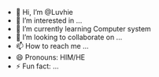 - 👋 Hi, I’m @Luvhie
- 👀 I’m interested in ...
- 🌱 I’m currently learning Computer system
- 💞️ I’m looking to collaborate on ...
- 📫 How to reach me ...
- 😄 Pronouns: HIM/HE
- ⚡ Fun fact: ...

<!---
Luvhie/Luvhie is a ✨ special ✨ repository because its `README.md` (this file) appears on your GitHub profile.
You can click the Preview link to take a look at your changes.
--->

